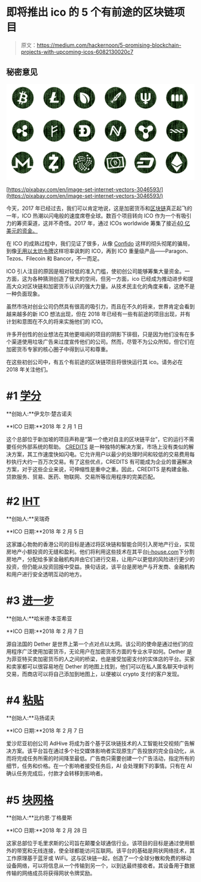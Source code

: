 # 即将推出 ico 的 5 个有前途的区块链项目

> 原文：<https://medium.com/hackernoon/5-promising-blockchain-projects-with-upcoming-icos-6082130020c7>

## 秘密意见

![](img/c0e21143c18fc0bc042de747c1a461ff.png)

[https://pixabay.com/en/image-set-internet-vectors-3046593/](https://pixabay.com/en/image-set-internet-vectors-3046593/)

今天，2017 年已经过去，我们可以肯定地说，这是加密货币和[区块链](https://hackernoon.com/tagged/blockchain)真正起飞的一年，ICO 热潮以闪电般的速度席卷全球。数百个项目转向 ICO 作为一个有吸引力的筹资渠道，这并不奇怪。2017 年，通过 ICOs worldwide 筹集了接近[40 亿美元的资金。](https://www.coindesk.com/ico-tracker/)

在 ICO 的成熟过程中，我们见证了很多，从像 [Confido](https://www.cnbc.com/2017/11/21/confido-ico-exit-scam-founders-run-away-with-375k.html) 这样的彻头彻尾的骗局，到像[无用以太坊令牌](https://uetoken.com/)这样坦率讽刺的 ICO，再到 ICO 重量级产品——Paragon、Tezos、Filecoin 和 Bancor，不一而足。

ICO 引人注目的原因是相对较低的准入门槛，使初创公司能够筹集大量资金。一方面，这为各种猜测创造了很大的空间，但另一方面，ico 已经成为推动进步和提高大众对区块链和加密货币认识的强大力量。从技术民主化的角度来看，这绝不是一种负面现象。

虽然市场对创业公司仍然具有很高的吸引力，而且在不久的将来，世界肯定会看到越来越多的新 ICO 想法出现，但在 2018 年已经有一些有前途的项目出现，并有计划和意图在不久的将来实施他们的 ICO。

许多开创性的创业想法在其他更喧闹的项目的阴影下徘徊，只是因为他们没有在多个渠道使用垃圾广告来过度宣传他们的公司。然而，尽管不为公众所知，但它们在加密货币专家的核心圈子中得到认可和尊重。

在这些初创公司中，有五个有前途的区块链项目将很快运行其 ico。请务必在 2018 年关注他们。

# #1 [学分](https://credits.com/)

**创始人:**伊戈尔·楚古诺夫

**ICO 日期:**2018 年 2 月 1 日

这个总部位于新加坡的项目声称是“第一个绝对自主的区块链平台”，它的运行不需要任何外部系统的帮助。 [CREDITS](https://credits.com/en) 是一种独特的解决方案，市场上没有类似的解决方案，其工作速度快如闪电。它允许用户以最少的处理时间和较低的交易费用每秒执行大约一百万次交易。有了这些优点，CREDITS 有可能成为企业的普遍解决方案，对于这些企业来说，可伸缩性是重中之重。因此，CREDITS 是构建金融、贷款服务、贸易、医药、物联网、交易所等应用程序的完美匹配。

# #2 [IHT](https://ihtcoin.com/index.html?lang=eng)

**创始人:**吴瑞奇

**ICO 日期:**2018 年 2 月 5 日

这家雄心勃勃的香港公司的目标是通过将区块链和智能合同引入房地产行业，实现房地产小额投资的无缝和盈利。他们将利用这些技术在其平台[i-house.com](http://i-house.com/#/)下分割房地产，分配给多家金融机构并由它们进行交易，让用户以更低的风险进行更少的投资，但仍能从投资回报中受益。换句话说，该平台是房地产与开发商、金融机构和用户进行安全透明互动的地方。

# #3 [进一步](https://dether.io/)

**创始人:**哈米德·本亚希亚

**ICO 日期:**2018 年 2 月 7 日

源自法国的 Dether 是世界上第一个点对点以太网。该公司的使命是通过他们的应用程序广泛使用加密货币，无论用户在加密货币方面的专业水平如何。Dether 是为菲亚特买卖加密货币的人之间的桥梁，也是接受加密支付的实体店的平台。买家和卖家都可以很容易地在 Dether 的地图上找到，他们可以在私人匿名聊天中谈判交易，而商店可以将自己添加到地图上，以便被以 crypto 支付的客户发现。

# #4 [粘贴](https://adhive.tv/)

**创始人:**马扬诺夫

**ICO 日期:**2018 年 2 月 7 日

爱沙尼亚初创公司 AdHive 将成为首个基于区块链技术的人工智能社交视频广告解决方案。该平台旨在通过多个社交媒体影响者实现原生广告投放的完全自动化，从而将完成任务所需的时间降至最低。广告商只需要创建一个广告活动，指定所有的细节，任务和价格。在一个影响者接受任务后，AI 会处理剩下的事情。只有在 AI 确认任务完成后，付款才会转移到影响者。

# #5 [块网格](https://blockmesh.io/)

**创始人:**比约恩·丁格曼斯

**ICO 日期:**2018 年 2 月 28 日

这家总部位于毛里求斯的公司旨在颠覆全球通信行业。该项目的目标是通过使用额外的带宽和无线连接，使全球都能访问互联网。该平台的基础是网状网络技术，其工作原理基于蓝牙或 WiFi。这与区块链一起，创造了一个全球分散和免费的移动设备网络，可以将信息从一个传输到另一个，以到达最终接收者。其设备用于数据传输的网络成员将获得网状令牌奖励。